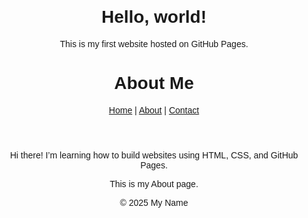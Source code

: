<!DOCTYPE html>
<html lang="en">
<head>
  <meta charset="UTF-8">
  <meta name="viewport" content="width=device-width, initial-scale=1.0">
  <title>My Website</title>
  <style>
    body { font-family: Arial, sans-serif; text-align: center; margin-top: 100px; }
  </style>
</head>
<body>
  <h1>Hello, world!</h1>
  <p>This is my first website hosted on GitHub Pages.</p>
</body>
</html>
<!DOCTYPE html>
<html lang="en">
<head>
  <meta charset="UTF-8">
  <meta name="viewport" content="width=device-width, initial-scale=1.0">
  <title>About Me</title>
  <link rel="stylesheet" href="style.css">
</head>
<body>
  <header>
    <h1>About Me</h1>
    <nav>
      <a href="index.html">Home</a> |
      <a href="about.html">About</a> |
      <a href="contact.html">Contact</a>
    </nav>
  </header>

  <main>
    <p>Hi there! I’m learning how to build websites using HTML, CSS, and GitHub Pages.</p>
    <p>This is my About page.</p>
  </main>

  <footer>
    <p>© 2025 My Name</p>
  </footer>
</body>
</html>
